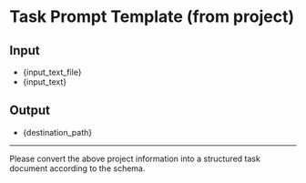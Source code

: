 # Task Prompt Template (from project)

## Input
- {input_text_file}
- {input_text}

## Output
- {destination_path}

---

Please convert the above project information into a structured task document according to the schema. 